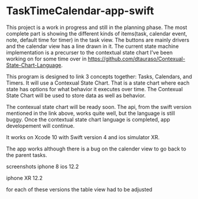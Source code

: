# TaskTimeCalendar-app-swift
This project is a work in progress and still in the planning phase.  The most complete part is showing the different kinds of items(task, calendar event, note, default time for timer) in the task view.  The buttons are mainly drivers and the calendar view
has a line drawn in it.  The current state machine implementation is a precurser to the contextual state chart I've been working on for some time over in https://github.com/dtauraso/Contexual-State-Chart-Language.

This program is designed to link 3 concepts together: Tasks, Calendars, and Timers.  It will use a Contexual State Chart.  That is a state chart where each state has options for what behavior it executes over time.  The Contexual State Chart will be used to store data as well as behavior.

The contexual state chart will be ready soon.  The api, from the swift version mentioned in the link above, works quite well, but the language is still buggy.  Once the contextual state chart language is completed, app developement will continue.


It works on Xcode 10 with Swift version 4 and ios simulator XR.

The app works although there is a bug on the calender view to go back to the parent tasks.

screenshots
iphone 8 ios 12.2


iphone XR 12.2

for each of these versions the table view had to be adjusted

